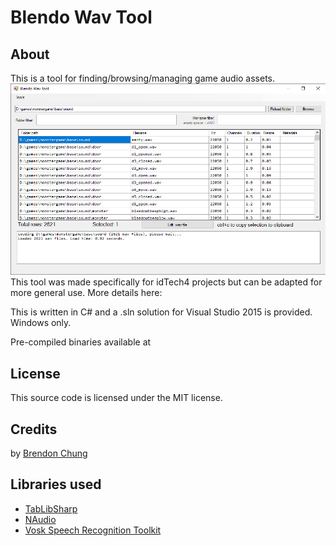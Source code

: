 # Blendo Wav Tool

## About
This is a tool for finding/browsing/managing game audio assets.
[![screenshot of Blendo Wav Tool](wavtool.png)](wavtool.png)
This tool was made specifically for idTech4 projects but can be adapted for more general use. More details here:

This is written in C# and a .sln solution for Visual Studio 2015 is provided. Windows only.

Pre-compiled binaries available at

## License
This source code is licensed under the MIT license.

## Credits
by [Brendon Chung](https://blendogames.com)

## Libraries used
- [TabLibSharp](https://github.com/mono/taglib-sharp)
- [NAudio](https://github.com/naudio/NAudio)
- [Vosk Speech Recognition Toolkit](https://github.com/alphacep/vosk-api)
